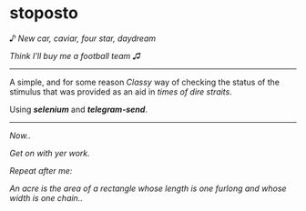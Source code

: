 # stoposto



_♪ New car, caviar, four star, daydream_

_Think I'll buy me a football team ♫_

---

A simple, and for some reason _Classy_ way of checking the status of the stimulus that was provided as an aid in _times of dire straits_.

Using _**selenium**_ and _**telegram-send**_.

---

_Now.._

_Get on with yer work._

_Repeat after me:_

_An acre is the area of a rectangle whose length is one furlong and whose width is one chain.._

